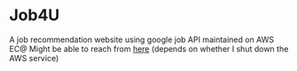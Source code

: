 # Job4U

A job recommendation website using google job API maintained on AWS EC@
Might be able to reach from [here](ec2-18-222-195-137.us-east-2.compute.amazonaws.com)
(depends on whether I shut down the AWS service)
